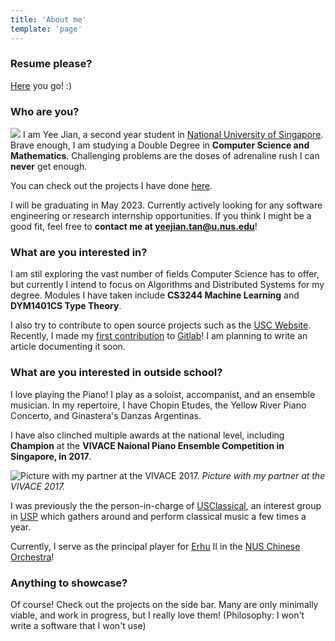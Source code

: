 ```yaml
---
title: 'About me'
template: 'page'
---
```


### Resume please?

[Here](https://drive.google.com/file/d/1MKIJBWTu0g9YguMM1H_qWGAZF8e0dpV2/view?usp=sharing) you go! :)

### Who are you?

![](/tanah_lot.jpg)
I am Yee Jian, a second year student in [National University of Singapore](www.nus.edu.sg).
Brave enough, I am studying a Double Degree in **Computer Science and Mathematics**.
Challenging problems are the doses of adrenaline rush I can **never** get enough.

You can check out the projects I have done [here](projects).

I will be graduating in May 2023. Currently actively looking for any software engineering or research internship opportunities. If you think I might be a good fit, feel free to **contact me at [yeejian.tan@u.nus.edu](mailto:yeejian.tan@u.nus.edu)**!

### What are you interested in?

I am stil exploring the vast number of fields Computer Science has to offer, but currently I intend to focus on Algorithms and Distributed Systems for my degree. Modules I have taken include **CS3244 Machine Learning** and **DYM1401CS Type Theory**.

I also try to contribute to open source projects such as the [USC Website](https://github.com/usdevs/usc-website).
Recently, I made my [first contribution](https://gitlab.com/gitlab-org/gitlab/merge_requests/20662) to [Gitlab](https://gitlab.com)! I am planning to write an article documenting it soon.

### What are you interested in outside school?

I love playing the Piano! I play as a soloist, accompanist, and an ensemble musician. In my repertoire, I have Chopin Etudes, the Yellow River Piano Concerto, and Ginastera's Danzas Argentinas.

I have also clinched multiple awards at the national level, including **Champion** at the **VIVACE Naional Piano Ensemble Competition in Singapore, in 2017**.

![Picture with my partner at the VIVACE 2017.](/media/vivace.jpg)
_Picture with my partner at the VIVACE 2017._

I was previously the the person-in-charge of [USClassical](https://nususc.com/group/hhrBz6p3Hl0DuTcUFiAC), an interest group in [USP](https://usp.nus.edu.sg) which gathers around and perform classical music a few times a year.

Currently, I serve as the principal player for [Erhu](https://en.wikipedia.org/wiki/Erhu) II in the
[NUS Chinese Orchestra](https://www.nuschineseorchestra.com)!

### Anything to showcase?

Of course! Check out the projects on the side bar. Many are only minimally viable, and work in progress, but I really love them! (Philosophy: I won't write a software that I won't use)
